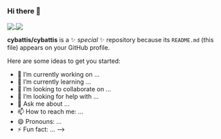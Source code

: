 ### Hi there 👋

<a href="https://github.com/JaeSeoKim/badge42">
  <img align="center" src="https://badge42.vercel.app/api/v2/cl1xnxdgy010807l6iv5l1ua3/stats?cursusId=21&coalitionId=50" />
</a>
<a href="https://github.com/anuraghazra/github-readme-stats">
  <img align="center" src="https://github-readme-stats.vercel.app/api/top-langs/?username=cybattis&layout=compact" />
</a>

**cybattis/cybattis** is a ✨ _special_ ✨ repository because its `README.md` (this file) appears on your GitHub profile.

Here are some ideas to get you started:

- 🔭 I’m currently working on ...
- 🌱 I’m currently learning ...
- 👯 I’m looking to collaborate on ...
- 🤔 I’m looking for help with ...
- 💬 Ask me about ...
- 📫 How to reach me: ...
- 😄 Pronouns: ...
- ⚡ Fun fact: ...
-->
